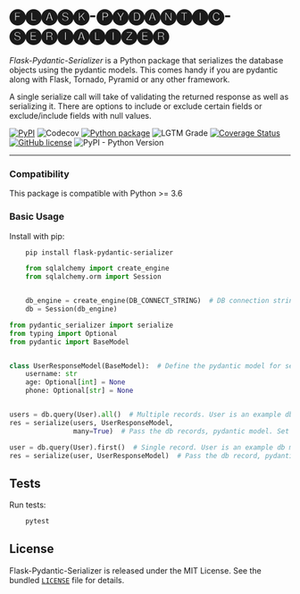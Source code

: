 # 🅕🅛🅐🅢🅚-🅟🅨🅓🅐🅝🅣🅘🅒-🅢🅔🅡🅘🅐🅛🅘🅩🅔🅡

*Flask-Pydantic-Serializer* is a Python package that serializes the database objects using the pydantic models. 
This comes handy if you are pydantic along with Flask, Tornado, Pyramid or any other framework.

A single serialize call will take of validating the returned response as well as serializing it. There are options to include or exclude certain fields or exclude/include fields with null values.

[![PyPI](https://img.shields.io/pypi/v/flask-pydantic-serializer?color=g)](https://pypi.org/project/flask-pydantic-serializer/)
![Codecov](https://img.shields.io/codecov/c/github/vivekkeshore/flask-pydantic-serializer)
[![Python package](https://github.com/vivekkeshore/flask-pydantic-serializer/actions/workflows/python-package.yml/badge.svg?branch=main)](https://github.com/vivekkeshore/flask-pydantic-serializer/actions/workflows/python-package.yml)
![LGTM Grade](https://img.shields.io/lgtm/grade/python/github/vivekkeshore/flask-pydantic-serializer)
[![Coverage Status](https://coveralls.io/repos/github/vivekkeshore/flask-pydantic-serializer/badge.svg?branch=main)](https://coveralls.io/github/vivekkeshore/flask-pydantic-serializer?branch=main)
[![GitHub license](https://img.shields.io/github/license/vivekkeshore/flask-pydantic-serializer)](https://github.com/vivekkeshore/flask-pydantic-serializer/blob/main/LICENSE)
![PyPI - Python Version](https://img.shields.io/pypi/pyversions/flask-pydantic-serializer)

----

### Compatibility


This package is compatible with Python >= 3.6

### Basic Usage


Install with pip:

```bash
    pip install flask-pydantic-serializer
```


```python
    from sqlalchemy import create_engine
    from sqlalchemy.orm import Session


    db_engine = create_engine(DB_CONNECT_STRING)  # DB connection string, ex "sqlite:///my_app.db"
    db = Session(db_engine)
```

```python
from pydantic_serializer import serialize
from typing import Optional
from pydantic import BaseModel


class UserResponseModel(BaseModel):  # Define the pydantic model for serialization.
    username: str
    age: Optional[int] = None
    phone: Optional[str] = None


users = db.query(User).all()  # Multiple records. User is an example db model. Replace User with your db model.    
res = serialize(users, UserResponseModel,
                many=True)  # Pass the db records, pydantic model. Set many as True if there are multiple records.

user = db.query(User).first()  # Single record. User is an example db model. Replace User with your db model.
res = serialize(user, UserResponseModel)  # Pass the db record, pydantic model. Many is set to False by default.
```

Tests
-----

Run tests:

```bash
    pytest
```


License
-------

Flask-Pydantic-Serializer is released under the MIT License. See the bundled [`LICENSE`](https://github.com/vivekkeshore/flask-pydantic-serializer/blob/main/LICENSE) file
for details.
